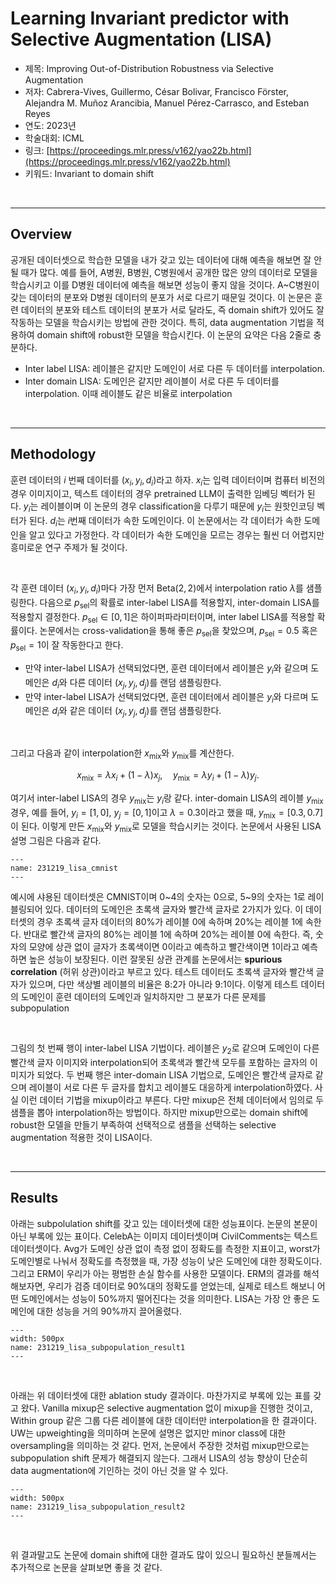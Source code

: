 # Learning Invariant predictor with Selective Augmentation (LISA)

- 제목: Improving Out-of-Distribution Robustness via Selective Augmentation
- 저자: Cabrera-Vives, Guillermo, César Bolivar, Francisco Förster, Alejandra M. Muñoz Arancibia, Manuel Pérez-Carrasco, and Esteban Reyes
- 연도: 2023년
- 학술대회: ICML
- 링크: [https://proceedings.mlr.press/v162/yao22b.html](https://proceedings.mlr.press/v162/yao22b.html)
- 키워드: Invariant to domain shift 

<br>

---

## Overview
공개된 데이터셋으로 학습한 모델을 내가 갖고 있는 데이터에 대해 예측을 해보면 잘 안 될 때가 많다.
예를 들어, A병원, B병원, C병원에서 공개한 많은 양의 데이터로 모델을 학습시키고 이를 D병원 데이터에 예측을 해보면 성능이 좋지 않을 것이다.
A~C병원이 갖는 데이터의 분포와 D병원 데이터의 분포가 서로 다르기 때문일 것이다.
이 논문은 훈련 데이터의 분포와 테스트 데이터의 분포가 서로 달라도, 즉 domain shift가 있어도 잘 작동하는 모델을 학습시키는 방법에 관한 것이다.
특히, data augmentation 기법을 적용하여 domain shift에 robust한 모델을 학습시킨다. 이 논문의 요약은 다음 2줄로 충분하다.
- Inter label LISA: 레이블은 같지만 도메인이 서로 다른 두 데이터를 interpolation. 
- Inter domain LISA: 도메인은 같지만 레이블이 서로 다른 두 데이터를 interpolation. 이때 레이블도 같은 비율로 interpolation

<br>

---

## Methodology
훈련 데이터의 $i$ 번째 데이터를 $(x_i, y_i, d_i)$라고 하자. $x_i$는 입력 데이터이며 컴퓨터 비전의 경우 이미지이고, 텍스트 데이터의 경우 pretrained LLM이 출력한 임베딩 벡터가 된다. 
$y_i$는 레이블이며 이 논문의 경우 classification을 다루기 때문에 $y_i$는 원핫인코딩 벡터가 된다. 
$d_i$는 $i$번째 데이터가 속한 도메인이다. 
이 논문에서는 각 데이터가 속한 도메인을 알고 있다고 가정한다. 각 데이터가 속한 도메인을 모르는 경우는 훨씬 더 어렵지만 흥미로운 연구 주제가 될 것이다.

<br>

각 훈련 데이터 $(x_i, y_i, d_i)$마다 가장 먼저 $\text{Beta}(2, 2)$에서 interpolation ratio $\lambda$를 샘플링한다.
다음으로 $p_{\text{sel}}$의 확률로 inter-label LISA를 적용할지, inter-domain LISA를 적용할지 결정한다.
$p_{\text{sel}} \in [0,1]$은 하이퍼파라미터이며, inter label LISA를 적용할 확률이다. 
논문에서는 cross-validation을 통해 좋은 $p_{\text{sel}}$을 찾았으며, $p_{\text{sel}}=0.5$ 혹은 $p_{\text{sel}}=1$이 잘 작동한다고 한다.
- 만약 inter-label LISA가 선택되었다면, 훈련 데이터에서 레이블은 $y_i$와 같으며 도메인은 $d_i$와 다른 데이터 $(x_j, y_j, d_j)$를 랜덤 샘플링한다. 
- 만약 inter-label LISA가 선택되었다면, 훈련 데이터에서 레이블은 $y_i$와 다르며 도메인은 $d_i$와 같은 데이터 $(x_j, y_j, d_j)$를 랜덤 샘플링한다. 

<br>

그리고 다음과 같이 interpolation한 $x_{\text{mix}}$와 $y_{\text{mix}}$를 계산한다.

$$x_{\text{mix}} = \lambda x_i + (1-\lambda) x_j, \quad y_{\text{mix}} = \lambda y_i + (1-\lambda) y_j.$$

여기서 inter-label LISA의 경우 $y_{\text{mix}}$는 $y_i$랑 같다. inter-domain LISA의 레이블 $y_{\text{mix}}$ 경우, 예를 들어, $y_i=[1, 0]$, $y_j=[0, 1]$이고 $\lambda=0.3$이라고 했을 때, $y_{\text{mix}}= [0.3, 0.7]$이 된다. 이렇게 만든 $x_{\text{mix}}$와 $y_{\text{mix}}$로 모델을 학습시키는 것이다. 논문에서 사용된 LISA 설명 그림은 다음과 같다.

```{figure} ../img/231219_lisa_cmnist.png
---
name: 231219_lisa_cmnist
---
```

예시에 샤용된 데이터셋은 CMNIST이며 0~4의 숫자는 0으로, 5~9의 숫자는 1로 레이블링되어 있다. 데이터의 도메인은 초록색 글자와 빨간색 글자로 2가지가 있다. 이 데이터셋의 경우 초록색 글자 데이터의 80%가 레이블 0에 속하며 20%는 레이블 1에 속한다. 반대로 빨간색 글자의 80%는 레이블 1에 속하며 20%는 레이블 0에 속한다. 즉, 숫자의 모양에 상관 없이 글자가 초록색이면 0이라고 예측하고 빨간색이면 1이라고 예측하면 높은 성능이 보장된다. 이런 잘못된 상관 관계를 논문에서는 **spurious correlation** (허위 상관)이라고 부르고 있다. 테스트 데이터도 초록색 글자와 빨간색 글자가 있으며, 다만 색상별 레이블의 비율은 8:2가 아니라 9:1이다. 이렇게 테스트 데이터의 도메인이 훈련 데이터의 도메인과 일치하지만 그 분포가 다른 문제를 subpopulation

<br>

그림의 첫 번째 행이 inter-label LISA 기법이다. 레이블은 $y_2$로 같으며 도메인이 다른 빨간색 글자 이미지와 interpolation되어 초록색과 빨간색 모두를 포함하는 글자의 이미지가 되었다. 두 번째 행은 inter-domain LISA 기법으로, 도메인은 빨간색 글자로 같으며 레이블이 서로 다른 두 글자를 합치고 레이블도 대응하게 interpolation하였다. 사실 이런 데이터 기법을 mixup이라고 부른다. 다만 mixup은 전체 데이터에서 임의로 두 샘플을 뽑아 interpolation하는 방법이다. 하지만 mixup만으로는 domain shift에 robust한 모델을 만들기 부족하여 선택적으로 샘플을 선택하는 selective augmentation 적용한 것이 LISA이다.

<br>

---

## Results
아래는 subpolulation shift를 갖고 있는 데이터셋에 대한 성능표이다. 논문의 본문이 아닌 부록에 있는 표이다. CelebA는 이미지 데이터셋이며 CivilComments는 텍스트 데이터셋이다. Avg가 도메인 상관 없이 측정 없이 정확도를 측정한 지표이고, worst가 도메인별로 나눠서 정확도를 측정했을 때, 가장 성능이 낮은 도메인에 대한 정확도이다. 그리고 ERM이 우리가 아는 평범한 손실 함수를 사용한 모델이다. ERM의 결과를 해석해보자면, 우리가 검증 데이터로 90%대의 정확도를 얻었는데, 실제로 테스트 해보니 어떤 도메인에서는 성능이 50%까지 떨어진다는 것을 의미한다. LISA는 가장 안 좋은 도메인에 대한 성능을 거의 90%까지 끌어올렸다.

```{figure} ../img/231219_lisa_subpopulation_result1.png
---
width: 500px
name: 231219_lisa_subpopulation_result1
---
```

<br>

아래는 위 데이터셋에 대한 ablation study 결과이다. 마찬가지로 부록에 있는 표를 갖고 왔다. Vanilla mixup은 selective augmentation 없이 mixup을 진행한 것이고, Within group 같은 그룹 다른 레이블에 대한 데이터만 interpolation을 한 결과이다. UW는 upweighting을 의미하며 논문에 설명은 없지만 minor class에 대한 oversampling을 의미하는 것 같다. 먼저, 논문에서 주장한 것처럼 mixup만으로는 subpopulation shift 문제가 해결되지 않는다. 그래서 LISA의 성능 향상이 단순히 data augmentation에 기인하는 것이 아닌 것을 알 수 있다.

```{figure} ../img/231219_lisa_subpopulation_result2.png
---
width: 500px
name: 231219_lisa_subpopulation_result2
---
```

<br>

위 결과말고도 논문에 domain shift에 대한 결과도 많이 있으니 필요하신 분들께서는 추가적으로 논문을 살펴보면 좋을 것 같다.
